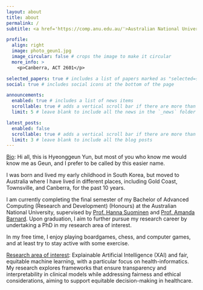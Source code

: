```yaml
---
layout: about
title: about
permalink: /
subtitle: <a href='https://comp.anu.edu.au/'>Australian National University</a>, geun.yun@anu.edu.au

profile:
  align: right
  image: photo_geun1.jpg
  image_circular: false # crops the image to make it circular
  more_info: >
    <p>Canberra, ACT 2601</p>

selected_papers: true # includes a list of papers marked as "selected={true}"
social: true # includes social icons at the bottom of the page

announcements:
  enabled: true # includes a list of news items
  scrollable: true # adds a vertical scroll bar if there are more than 3 news items
  limit: 5 # leave blank to include all the news in the `_news` folder

latest_posts:
  enabled: false
  scrollable: true # adds a vertical scroll bar if there are more than 3 new posts items
  limit: 3 # leave blank to include all the blog posts
---
```


<u>Bio</u>: Hi all, this is Hyeonggeun Yun, but most of you who know me would know me as Geun, and I prefer to be called by this easier name.  

I was born and lived my early childhood in South Korea, but moved to Australia where I have lived in different places, including Gold Coast, Townsville, and Canberra, for the past 10 years.  

I am currently completing the final semester of my Bachelor of Advanced Computing (Research and Development) (Honours) at the Australian National University, supervised by [Prof. Hanna Suominen](https://comp.anu.edu.au/people/hanna-suominen/) and [Prof. Amanda Barnard](https://comp.anu.edu.au/people/amanda-barnard/). Upon graduation, I aim to further pursue my research career by undertaking a PhD in my research area of interest.  

In my free time, I enjoy playing boardgames, chess, and computer games, and at least try to stay active with some exercise.  

<u>Research area of interest</u>: Explainable Artificial Intelligence (XAI) and fair, equitable machine learning, with a particular focus on health-informatics. My research explores frameworks that ensure transparency and interpretability in clinical models while addressing fairness and ethical considerations, aiming to support equitable decision-making in healthcare.
